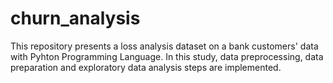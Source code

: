 # churn_analysis
This repository presents a loss analysis dataset on a bank customers' data with Pyhton Programming Language. In this study, data preprocessing, data preparation and exploratory data analysis steps are implemented. 
